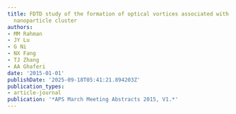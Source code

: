 ```yaml
---
title: FDTD study of the formation of optical vortices associated with core-shell
  nanoparticle cluster
authors:
- MM Rahman
- JY Lu
- G Ni
- NX Fang
- TJ Zhang
- AA Ghaferi
date: '2015-01-01'
publishDate: '2025-09-18T05:41:21.894203Z'
publication_types:
- article-journal
publication: '*APS March Meeting Abstracts 2015, V1.*'
---
```

